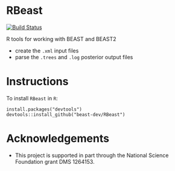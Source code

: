 # RBeast

[![Build Status](https://travis-ci.org/beast-dev/RBeast.svg?branch=master)](https://travis-ci.org/beast-dev/RBeast)

R tools for working with BEAST and BEAST2
 * create the `.xml` input files
 * parse the `.trees` and `.log` posterior output files

# Instructions

To install `RBeast` in `R`:

```{r}
install.packages("devtools")
devtools::install_github("beast-dev/RBeast")
```

# Acknowledgements

 * This project is supported in part through the National Science Foundation grant DMS 1264153.

